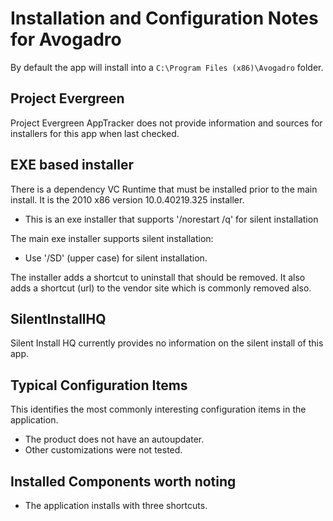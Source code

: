 # Installation and Configuration Notes for Avogadro

By default the app will install into a `C:\Program Files (x86)\Avogadro` folder.


## Project Evergreen
Project Evergreen AppTracker does not provide information and sources for installers for this app when last checked.


## EXE based installer

There is a dependency VC Runtime that must be installed prior to the main install. It is the 2010 x86 version 10.0.40219.325 installer.
* This is an exe installer that supports '/norestart /q' for silent installation

The main exe installer supports silent installation:
* Use '/SD' (upper case) for silent installation.

The installer adds a shortcut to uninstall that should be removed.  It also adds a shortcut (url) to the vendor site which is commonly removed also.

## SilentInstallHQ
Silent Install HQ currently provides no information on the silent install of this app.

## Typical Configuration Items 

This identifies the most commonly interesting configuration items in the application.

* The product does not have an autoupdater.
* Other customizations were not tested.

## Installed Components worth noting

* The application installs with three shortcuts. 